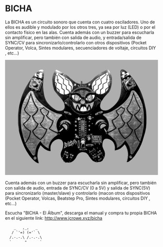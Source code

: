 # BICHA

La BICHA es un circuito sonoro que cuenta con cuatro osciladores. Uno de ellos es audible y modulado por los otros tres, ya sea por luz (LED) o por el contacto físico en las alas. Cuenta además con un buzzer para escucharla sin amplificar, pero también con salida de audio, y entrada/salida de SYNC/CV para sincronizarlo/controlarlo con otros dispositivos (Pocket Operator, Volca, Sintes modulares, secuenciadores de voltaje, circuitos DIY , etc…)

![alt tag](https://raw.githubusercontent.com/labodejuguete/bicha/master/bicha.jpg)

Cuenta además con un buzzer para escucharla sin amplificar, pero también con salida de audio, entrada de SYNC/CV (0 a 5V) y salida de SYNC(5V) para sincronizarlo (master/slave) y controlarlo (macon otros dispositivos (Pocket Operator, Volcas, Beatstep Pro, Sintes modulares, circuitos DIY , etc…)

Escucha "BICHA - El Álbum", descarga el manual y compra tu propia BICHA en el siguiente link:
http://www.jcrowe.xyz/bicha

        _   ,_,   _
       / `'=) (='` \
      /.-.-.\ /.-.-.\ 
      `      "      `

